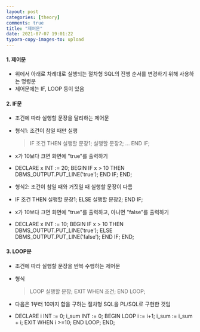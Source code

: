 ```yaml
---
layout: post
categories: [theory]
comments: true
title: "제어문"
date: 2021-07-07 19:01:22
typora-copy-images-to: upload
---
```


#### 1. 제어문

- 위에서 아래로 차례대로 실행되는 절차형 SQL의 진행 순서를 변경하기 위해 사용하는 명령문
- 제어문에는 IF, LOOP 등이 있음

#### 2. IF문

- 조건에 따라 실행할 문장을 달리하는 제어문

- 형식1: 조건이 참일 때만 실행

  > IF 조건 THEN
  >     실행할 문장1;
  >     실행할 문장2;
  >                ...
  > END IF;

- x가 10보다 크면 화면에 "true"를 출력하기

- DECLARE
         x INT := 20;
  BEGIN
         IF x > 10 THEN
                    DBMS_OUTPUT.PUT_LINE('true');
         END IF;
  END;

- 형식2: 조건이 참일 때와 거짓일 때 실행할 문장이 다름

- IF 조건 THEN
       실행할 문장1;
  ELSE
        실행할 문장2;
  END IF;

- x가 10보다 크면 화면에 "true"를 출력하고, 아니면 "false"를 출력하기

- DECLARE
         x INT := 10;
  BEGIN
         IF x > 10 THEN
              DBMS_OUTPUT.PUT_LINE('true');
         ELSE
              DBMS_OUTPUT.PUT_LINE('false');
         END IF;
  END;

#### 3. LOOP문

- 조건에 따라 실행할 문장을 반복 수행하는 제어문

- 형식

  > LOOP
  >       실행할 문장;
  >        EXIT WHEN 조건;
  > END LOOP;

- 다음은 1부터 10까지 합을 구하는 절차형 SQL을 PL/SQL로 구현한 것임

- DECLARE
         i INT := 0;
         i_sum INT := 0;
  BEGIN
          LOOP
                i := i+1;
                i_sum := i_sum + i;
                EXIT WHEN i >=10;
           END LOOP;
  END;

